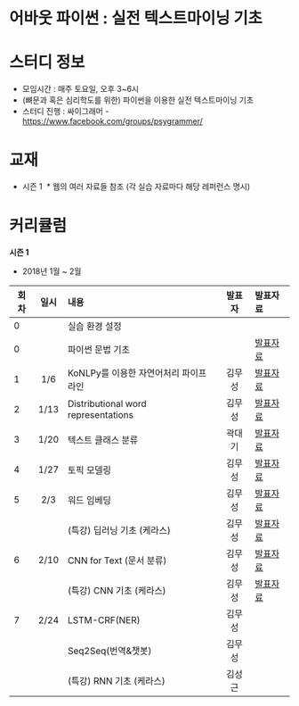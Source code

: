 # 어바웃 파이썬 : 실전 텍스트마이닝 기초  

# 스터디 정보 
* 모임시간 : 매주 토요일, 오후 3~6시
* (뼈문과 혹은 심리학도를 위한) 파이썬을 이용한 실전 텍스트마이닝 기초
* 스터디 진행 : 싸이그래머 - https://www.facebook.com/groups/psygrammer/

# 교재
* 시즌 1
  * 웹의 여러 자료들 참조 (각 실습 자료마다 해당 레퍼런스 명시) 
  
# 커리큘럼
<b>시즌 1 </b>
* 2018년 1월 ~ 2월    

| 회차 |  일시 | 내용                                  | 발표자 |              발표자료                    |
|-----|:----:| :------------------------------------|:----:|:---------------------------------------- |
|  0  |      | 실습 환경 설정 							            |     |  |
|  0  |      | 파이썬 문법 기초 							            |     | [발표자료]() |
|  1  | 1/6  | KoNLPy를 이용한 자연어처리 파이프라인         |김무성 | [발표자료]() |
|  2  | 1/13 | Distributional word representations 	 |김무성 | [발표자료]() |
|  3  | 1/20 | 텍스트 클래스 분류  							          |곽대기 | [발표자료]() |
|  4  | 1/27 | 토픽 모델링 							               | 김무성 | [발표자료]() |
|  5  | 2/3  | 워드 임베딩 							               |김무성 | [발표자료]() |
|     |      | (특강) 딥러닝 기초 (케라스) 							   |김무성 | [발표자료]() |
|  6  | 2/10 | CNN for Text (문서 분류)                |김무성 | [발표자료]() |
|     |      | (특강) CNN 기초 (케라스) 							   |김무성 | [발표자료]() |
|  7  | 2/24 | LSTM-CRF(NER) 	                       |김무성 |  |
|     |      | Seq2Seq(번역&챗봇) 	                   |김무성 |  |
|     |      | (특강) RNN 기초 (케라스) 							   |김성근 |  |




